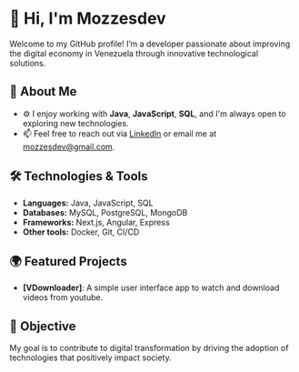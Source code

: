 # 👋 Hi, I'm Mozzesdev

Welcome to my GitHub profile! I’m a developer passionate about improving the digital economy in Venezuela through innovative technological solutions.

## 🚀 About Me

- ⚙️ I enjoy working with **Java**, **JavaScript**, **SQL**, and I'm always open to exploring new technologies.
- 📫 Feel free to reach out via [LinkedIn](https://www.linkedin.com/in/mozzesdev/) or email me at mozzesdev@gmail.com.

## 🛠️ Technologies & Tools

- **Languages:** Java, JavaScript, SQL
- **Databases:** MySQL, PostgreSQL, MongoDB
- **Frameworks:** Next.js, Angular, Express
- **Other tools:** Docker, Git, CI/CD

## 🌍 Featured Projects

- **[VDownloader]**: A simple user interface app to watch and download videos from youtube.

## 🎯 Objective

My goal is to contribute to digital transformation by driving the adoption of technologies that positively impact society.
